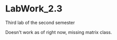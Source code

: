 # LabWork_2.3
Third lab of the second semester

Doesn't work as of right now, missing matrix class.
